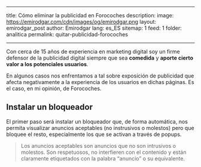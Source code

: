 
---
title: Cómo eliminar la publicidad en Forocoches
description: 
image: https://emirodgar.com/cdn/images/og/emirodgar.png
layout: emirodgar_post
author: Emirodgar
lang: es_ES
sitemap: 1
feed: 1
folder: analitica
permalink: quitar-publicidad-forocoches

--- 

Con cerca de 15 años de experiencia en marketing digital soy un firme defensor de la publicidad digital siempre que sea **comedida** y **aporte cierto valor a los potenciales usuarios**. 

En algunos casos nos enfrentamos a tal sobre exposición de publicidad que afecta negativamente a la experiencia de los usuarios en dichas páginas. Es el caso, en mi opinión, de Forocoches.

## Instalar un bloqueador 

El primer paso será instalar un bloqueador que, de forma automática, nos permita visualizar anuncios aceptables (no instrusivos o molestos) pero que bloquee el resto, especialmente los que se activan a través de popups.

> Los anuncios aceptables son anuncios que no son intrusivos o molestos. Son respetuosos, no interfieren con el contenido y están claramente etiquetados con la palabra “anuncio” o su equivalente.
<!--stackedit_data:
eyJoaXN0b3J5IjpbMzM0MTQyODEwXX0=
-->